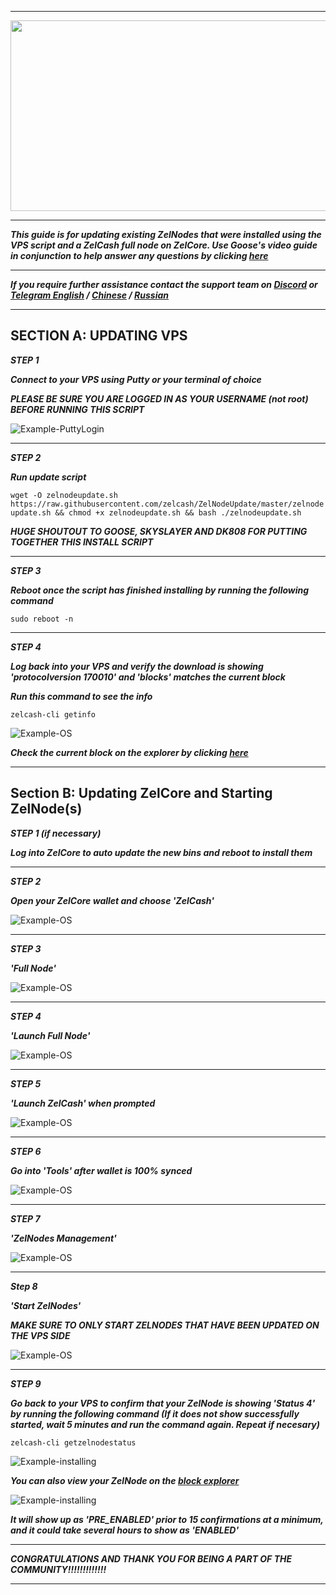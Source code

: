 ***

<p align="center">
  <img width="760" height="305" src="https://imgur.com/9d0aqUd.png/760/305">
</p>

***

***This guide is for updating existing ZelNodes that were installed using the VPS script and a ZelCash full node on ZelCore.  Use Goose's video guide in conjunction to help answer any questions by clicking [here](https://youtu.be/UuhOxDHaYg0)***

***

***If you require further assistance contact the support team on [Discord](https://discord.gg/szN9yZ) or [Telegram English](http://t.me/zelcash) / [Chinese](http://t.me/zelcashcn) / [Russian](http://t.me/zelcashru)***

***

## SECTION A: UPDATING VPS
***STEP 1***

***Connect to your VPS using Putty or your terminal of choice***

***PLEASE BE SURE YOU ARE LOGGED IN AS YOUR USERNAME (not root) BEFORE RUNNING THIS SCRIPT***

![Example-PuttyLogin](https://imgur.com/gMkd6fs.png)

***

***STEP 2***

***Run update script***

`wget -O zelnodeupdate.sh https://raw.githubusercontent.com/zelcash/ZelNodeUpdate/master/zelnodeupdate.sh && chmod +x zelnodeupdate.sh && bash ./zelnodeupdate.sh`

***HUGE SHOUTOUT TO GOOSE, SKYSLAYER AND DK808 FOR PUTTING TOGETHER THIS INSTALL SCRIPT***

***

***STEP 3***

***Reboot once the script has finished installing by running the following command***

`sudo reboot -n`

***

***STEP 4***

***Log back into your VPS and verify the download is showing 'protocolversion 170010' and 'blocks' matches the current block***

***Run this command to see the info***

`zelcash-cli getinfo`

![Example-OS](https://imgur.com/PLxhNBy.png)

***Check the current block on the explorer by clicking [here](https://explorer.zel.cash/blocks)***

***

## Section B: Updating ZelCore and Starting ZelNode(s)
***STEP 1 (if necessary)***

***Log into ZelCore to auto update the new bins and reboot to install them***

***

***STEP 2***

***Open your ZelCore wallet and choose 'ZelCash'***

![Example-OS](https://imgur.com/9WrruJR.png)

***

***STEP 3***

***'Full Node'***

![Example-OS](https://imgur.com/CXLLEth.png)

***

***STEP 4***

***'Launch Full Node'***

![Example-OS](https://imgur.com/EvEj6H2.png)

***

***STEP 5***

***'Launch ZelCash' when prompted*** 

![Example-OS](https://imgur.com/PbIIEt9.png)

***

***STEP 6***

***Go into 'Tools' after wallet is 100% synced***

![Example-OS](https://imgur.com/uvqjVZ6.png)

***

***STEP 7***

***'ZelNodes Management'***

![Example-OS](https://imgur.com/J7TqUmN.png)

***

***Step 8***

***'Start ZelNodes'***

***MAKE SURE TO ONLY START ZELNODES THAT HAVE BEEN UPDATED ON THE VPS SIDE***

![Example-OS](https://imgur.com/mejUwOs.png)

***

***STEP 9***

***Go back to your VPS to confirm that your ZelNode is showing 'Status 4' by running the following command (If it does not show successfully started, wait 5 minutes and run the command again. Repeat if necesary)***

`zelcash-cli getzelnodestatus`

![Example-installing](https://imgur.com/nj76J7D.png)

***You can also view your ZelNode on the [block explorer](https://explorer.zel.cash/zelnodes)***

![Example-installing](https://imgur.com/SkGqa6D.png)

***It will show up as 'PRE_ENABLED' prior to 15 confirmations at a minimum, and it could take several hours to show as 'ENABLED'***

***

***CONGRATULATIONS AND THANK YOU FOR BEING A PART OF THE COMMUNITY!!!!!!!!!!!!!***

***





